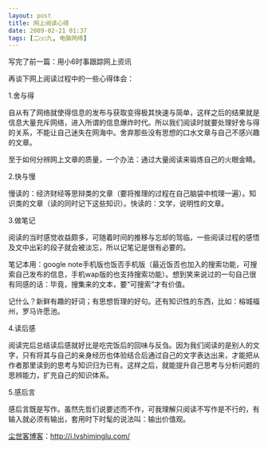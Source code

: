 ```yaml
---
layout: post
title: 网上阅读心得
date: 2009-02-21 01:37
tags: [二○○九, 电脑网络]
---
```

写完了前一篇：用小6时事跟踪网上资讯

再谈下网上阅读过程中的一些心得体会：

1.舍与得

自从有了网络就使得信息的发布与获取变得极其快速与简单，这样之后的结果就是信息大量充斥网络，进入所谓的信息爆炸时代。所以我们阅读时就要处理好舍与得的关系，不能让自己迷失在网海中。舍弃那些没有思想的口水文章与自己不感兴趣的文章。

至于如何分辨网上文章的质量，一个办法：通过大量阅读来锻炼自己的火眼金睛。

2.快与慢

慢读的：经济财经等思辩类的文章（要将推理的过程在自己脑袋中梳理一遍）。知识类的文章（读的同时记下这些知识）。快读的：文学，说明性的文章。

3.做笔记

阅读的当时感觉收益颇多，可随着时间的推移与忘却的驾临，一些阅读过程的感悟及文中出彩的段子就会被淡忘，所以记笔记是很有必要的。

笔记本用：google note手机版也饭否手机版（最近饭否也加入的搜索功能，可搜索自己发布的信息，手机wap版的也支持搜索功能）。想到笑来说过的一句自己很有同感的话：毕竟，搜集来的文本，要“可搜索”才有价值。

记什么？新鲜有趣的好词；有思想哲理的好句。还有知识性的东西，比如：榕城福州，罗马许愿池。

4.读后感

阅读完后总结读后感就好比是吃完饭后的回味与反刍。因为我们阅读的是别人的文字，只有将其与自己的亲身经历也体验结合后通过自己的文字表达出来，才能把从作者那里读到的思考与知识归为已有。这样之后，就能提升自己思考与分析问题的思辨能力，扩充自己的知识体系。

5.感后言

感后言既是写作。虽然先哲们说要述而不作，可我理解只阅读不写作是不行的，有输入就必须有输出，套用时下时髦的说法叫：输出价值观。

<a href="http://i.lvshiminglu.com/">尘世客博客</a>：<a href="http://i.lvshiminglu.com/">http://i.lvshiminglu.com/</a>

